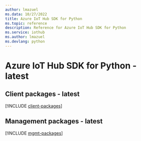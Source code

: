 ```yaml
---
author: lmazuel
ms.data: 10/27/2022
title: Azure IoT Hub SDK for Python
ms.topic: reference
description: Reference for Azure IoT Hub SDK for Python
ms.service: iothub
ms.author: lmazuel
ms.devlang: python
---
```

# Azure IoT Hub SDK for Python - latest

## Client packages - latest
[!INCLUDE [client-packages](iot-hub-client-index.md)]
## Management packages - latest
[!INCLUDE [mgmt-packages](iot-hub-mgmt-index.md)]